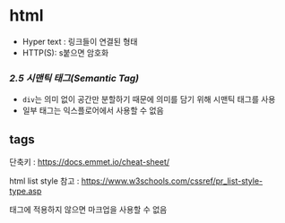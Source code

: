 # html

* Hyper text : 링크들이 연결된 형태
*  HTTP(S): s붙으면 암호화



### *2.5 시맨틱 태그(Semantic Tag)*

* `div`는 의미 없이 공간만 분할하기 때문에 의미를 담기 위해 시맨틱 태그를 사용
* 일부 태그는 익스플로어에서 사용할 수 없음



## tags

단축키 : https://docs.emmet.io/cheat-sheet/

html list style 참고 : https://www.w3schools.com/cssref/pr_list-style-type.asp

<p> 태그에 적용하지 않으면 마크업을 사용할 수 없음

